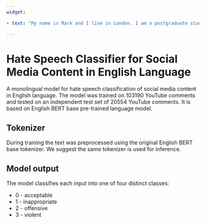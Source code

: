 ```yaml
---
widget:

- text: "My name is Mark and I live in London. I am a postgraduate student at Queen Mary University."

---
```


# Hate Speech Classifier for Social Media Content in English Language

A monolingual model for hate speech classification of social media content in English language. The model was trained on 103190 YouTube comments and tested on an independent test set of 20554 YouTube comments. It is based on English BERT base pre-trained language model.

## Tokenizer

During training the text was preprocessed using the original English BERT base tokenizer. We suggest the same tokenizer is used for inference.

## Model output

The model classifies each input into one of four distinct classes:
* 0 - acceptable
* 1 - inappropriate
* 2 - offensive
* 3 - violent